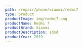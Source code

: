 ```yaml
---
path: /repair/phone/xiaomi/redmi7
type: product
productImage: img/redmi7.png
productName: Redmi 7
productBrand: Xiaomi
productDescription: sdsd
productYear: 2019
---
```

